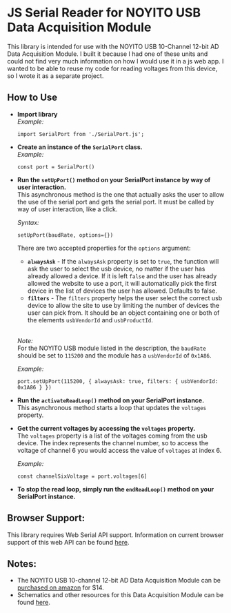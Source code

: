 # JS Serial Reader for NOYITO USB Data Acquisition Module

This library is intended for use with the NOYITO USB 10-Channel 12-bit AD Data Acquisition Module. I built it because I had one of these units and could not find very much information on how I would use it in a js web app. I wanted to be able to reuse my code for reading voltages from this device, so I wrote it as a separate project.

## How to Use

- **Import library**  
  *Example:* 

      import SerialPort from './SerialPort.js';  

- **Create an instance of the `SerialPort` class.**  
  *Example:* 
  
      const port = SerialPort() 

- **Run the `setUpPort()` method on your SerialPort instance by way of user interaction.**  
  This asynchronous method is the one that actually asks the user to allow the use of the serial port and gets the serial port. It must be called by way of user interaction, like a click.  

  *Syntax:* 
  
      setUpPort(baudRate, options={})

  There are two accepted properties for the `options` argument:
  - **`alwaysAsk`** -  If the `alwaysAsk` property is set to `true`, the function will ask the user to select the usb device, no matter if the user has already allowed a device. If it is left `false` and the user has already allowed the website to use a port, it will automatically pick the first device in the list of devices the user has allowed. Defaults to false.
  - **`filters`** - The `filters` property helps the user select the correct usb device to allow the site to use by limiting the number of devices the user can pick from. It should be an object containing one or both of the elements `usbVendorId` and `usbProductId`.  
    
  <br>*Note:*  
  For the NOYITO USB module listed in the description, the `baudRate` should be set to `115200` and the module has a `usbVendorId` of `0x1A86`.
  
  *Example:* 
  
      port.setUpPort(115200, { alwaysAsk: true, filters: { usbVendorId: 0x1A86 } })

- **Run the `activateReadLoop()` method on your SerialPort instance.**  
  This asynchronous method starts a loop that updates the `voltages` property.

- **Get the current voltages by accessing the `voltages` property.**  
  The `voltages` property is a list of the voltages coming from the usb device. The index represents the channel number, so to access the voltage of channel 6 you would access the value of `voltages` at index 6.  
  
  *Example:* 

      const channelSixVoltage = port.voltages[6]

- **To stop the read loop, simply run the `endReadLoop()` method on your SerialPort instance.**

## Browser Support:
This library requires Web Serial API support. Information on current browser support of this web API can be found [here](https://developer.mozilla.org/en-US/docs/Web/API/Web_Serial_API#browser_compatibility). 

## Notes:

- The NOYITO USB 10-channel 12-bit AD Data Acquisition Module can be [purchased on amazon](https://www.amazon.com/NOYITO-10-Channel-12-Bit-Acquisition-Communication/dp/B075GHTCTS) for $14.  
- Schematics and other resources for this Data Acquisition Module can be found [here](https://onedrive.live.com/?authkey=%21AKlzuGTRE1KRf1o&id=4A0865B22350D05C%21247&cid=4A0865B22350D05C&parId=root&parQt=sharedby&o=OneUp).